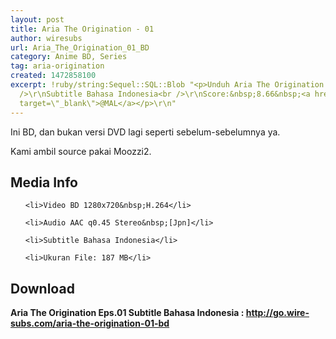```yaml
---
layout: post
title: Aria The Origination - 01
author: wiresubs
url: Aria_The_Origination_01_BD
category: Anime BD, Series
tag: aria-origination
created: 1472858100
excerpt: !ruby/string:Sequel::SQL::Blob "<p>Unduh Aria The Origination BD Eps.01<br
  />\r\nSubtitle Bahasa Indonesia<br />\r\nScore:&nbsp;8.66&nbsp;<a href=\"https://myanimelist.net/anime/3297/Aria_The_Origination\"
  target=\"_blank\">@MAL</a></p>\r\n"
---
```

<p class="rtecenter">Ini BD, dan bukan versi DVD lagi seperti sebelum-sebelumnya&nbsp;ya.&nbsp;<br />
Kami ambil source pakai&nbsp;Moozzi2.</p>

<h2>Media Info</h2>

<ul>
	<li>Video BD 1280x720&nbsp;H.264</li>
	<li>Audio AAC q0.45 Stereo&nbsp;[Jpn]</li>
	<li>Subtitle Bahasa Indonesia</li>
	<li>Ukuran File: 187 MB</li>
</ul>

<h2>Download</h2>

<p><strong>Aria The Origination Eps.01&nbsp;Subtitle Bahasa</strong><strong>&nbsp;Indonesia<strong>&nbsp;:&nbsp;</strong><a href="http://go.wire-subs.com/aria-the-origination-01-bd" target="_blank">http://go.wire-subs.com/aria-the-origination-01-bd</a></strong></p>
